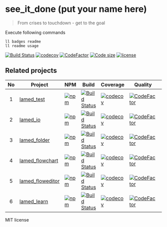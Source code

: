 # see_it_done (put your name here)
>From crises to touchdown - get to the goal

Execute following commands
```
ll badges readme
ll readme usage
```

[![Build Status](https://travis-ci.org/perezLamed/see_it_done.svg?branch=master)](https://travis-ci.org/perezLamed/see_it_done)
[![codecov](https://codecov.io/gh/perezLamed/see_it_done/branch/master/graph/badge.svg)](https://codecov.io/gh/perezLamed/see_it_done)
[![CodeFactor](https://www.codefactor.io/repository/github/perezlamed/see_it_done/badge)](https://www.codefactor.io/repository/github/perezlamed/see_it_done)
[![Code size](https://img.shields.io/github/languages/code-size/perezLamed/see_it_done.svg?style=flat)](https://github.com/perezLamed/see_it_done)
[![license](https://img.shields.io/github/license/perezLamed/see_it_done.svg?style=flat)](https://github.com/perezLamed/see_it_done)

## Related projects

No | Project | NPM | Build | Coverage | Quality | Downloads
:----: | ---- | ---- | ---- | ----- | ----- | -----
 1 | [lamed_test](https://github.com/perezLamed/lamed_test) | [![npm](https://img.shields.io/npm/v/lamed_test.svg)](https://www.npmjs.org/package/lamed_test) | [![Build Status](https://travis-ci.org/perezLamed/lamed_test.svg?branch=master)](https://travis-ci.org/perezLamed/lamed_test) | [![codecov](https://codecov.io/gh/perezLamed/lamed_test/branch/master/graph/badge.svg)](https://codecov.io/gh/perezLamed/lamed_test) | [![CodeFactor](https://www.codefactor.io/repository/github/perezlamed/lamed_test/badge)](https://www.codefactor.io/repository/github/perezlamed/lamed_test) | [![downloads](http://img.shields.io/npm/dt/lamed_test.svg?style=flat)](https://www.npmjs.org/package/lamed_test)
 2 | [lamed_io](https://github.com/perezLamed/lamed_io) | [![npm](https://img.shields.io/npm/v/lamed_io.svg)](https://www.npmjs.org/package/lamed_io) | [![Build Status](https://travis-ci.org/perezLamed/lamed_io.svg?branch=master)](https://travis-ci.org/perezLamed/lamed_io) | [![codecov](https://codecov.io/gh/perezLamed/lamed_io/branch/master/graph/badge.svg)](https://codecov.io/gh/perezLamed/lamed_io) | [![CodeFactor](https://www.codefactor.io/repository/github/perezlamed/lamed_io/badge)](https://www.codefactor.io/repository/github/perezlamed/lamed_io) | [![downloads](http://img.shields.io/npm/dt/lamed_io.svg?style=flat)](https://www.npmjs.org/package/lamed_io)
 3 | [lamed_folder](https://github.com/perezLamed/lamed_folder) | [![npm](https://img.shields.io/npm/v/lamed_folder.svg)](https://www.npmjs.org/package/lamed_folder) | [![Build Status](https://travis-ci.org/perezLamed/lamed_folder.svg?branch=master)](https://travis-ci.org/perezLamed/lamed_folder) | [![codecov](https://codecov.io/gh/perezLamed/lamed_folder/branch/master/graph/badge.svg)](https://codecov.io/gh/perezLamed/lamed_folder) | [![CodeFactor](https://www.codefactor.io/repository/github/perezlamed/lamed_folder/badge)](https://www.codefactor.io/repository/github/perezlamed/lamed_folder) | [![downloads](http://img.shields.io/npm/dt/lamed_folder.svg?style=flat)](https://www.npmjs.org/package/lamed_folder)
 4 | [lamed_flowchart](https://github.com/perezLamed/lamed_flowchart) | [![npm](https://img.shields.io/npm/v/lamed_flowchart.svg)](https://www.npmjs.org/package/lamed_flowchart) | [![Build Status](https://travis-ci.org/perezLamed/lamed_flowchart.svg?branch=master)](https://travis-ci.org/perezLamed/lamed_flowchart) | [![codecov](https://codecov.io/gh/perezLamed/lamed_flowchart/branch/master/graph/badge.svg)](https://codecov.io/gh/perezLamed/lamed_flowchart) | [![CodeFactor](https://www.codefactor.io/repository/github/perezlamed/lamed_flowchart/badge)](https://www.codefactor.io/repository/github/perezlamed/lamed_flowchart) | [![downloads](http://img.shields.io/npm/dt/lamed_flowchart.svg?style=flat)](https://www.npmjs.org/package/lamed_flowchart)
 5 | [lamed_floweditor](https://github.com/perezLamed/lamed_floweditor) | [![npm](https://img.shields.io/npm/v/lamed_floweditor.svg)](https://www.npmjs.org/package/lamed_floweditor) | [![Build Status](https://travis-ci.org/perezLamed/lamed_floweditor.svg?branch=master)](https://travis-ci.org/perezLamed/lamed_floweditor) | [![codecov](https://codecov.io/gh/perezLamed/lamed_floweditor/branch/master/graph/badge.svg)](https://codecov.io/gh/perezLamed/lamed_floweditor) | [![CodeFactor](https://www.codefactor.io/repository/github/perezlamed/lamed_floweditor/badge)](https://www.codefactor.io/repository/github/perezlamed/lamed_floweditor) | [![downloads](http://img.shields.io/npm/dt/lamed_floweditor.svg?style=flat)](https://www.npmjs.org/package/lamed_floweditor)
 6 | [lamed_learn](https://github.com/perezLamed/lamed_learn) | [![npm](https://img.shields.io/npm/v/lamed_learn.svg)](https://www.npmjs.org/package/lamed_learn) | [![Build Status](https://travis-ci.org/perezLamed/lamed_learn.svg?branch=master)](https://travis-ci.org/perezLamed/lamed_learn) | [![codecov](https://codecov.io/gh/perezLamed/lamed_learn/branch/master/graph/badge.svg)](https://codecov.io/gh/perezLamed/lamed_learn) | [![CodeFactor](https://www.codefactor.io/repository/github/perezlamed/lamed_learn/badge)](https://www.codefactor.io/repository/github/perezlamed/lamed_learn) | [![downloads](http://img.shields.io/npm/dt/lamed_learn.svg?style=flat)](https://www.npmjs.org/package/lamed_learn)     

MIT license